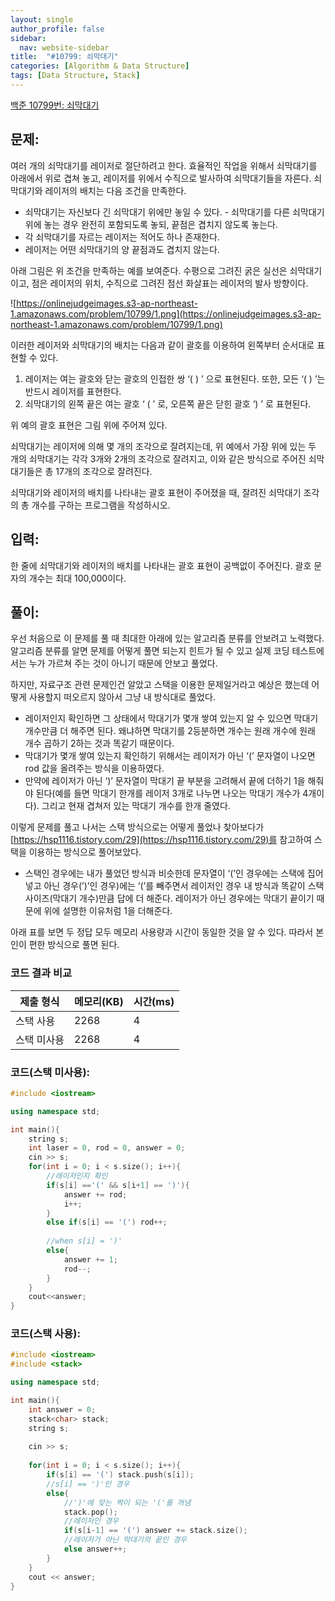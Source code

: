```yaml
---
layout: single
author_profile: false
sidebar:
  nav: website-sidebar
title:  "#10799: 쇠막대기"
categories: [Algorithm & Data Structure]
tags: [Data Structure, Stack]
---
```


[백준 10799번: 쇠막대기](https://www.acmicpc.net/problem/10799)

## 문제:

여러 개의 쇠막대기를 레이저로 절단하려고 한다. 효율적인 작업을 위해서 쇠막대기를 아래에서 위로 겹쳐 놓고, 레이저를 위에서 수직으로 발사하여 쇠막대기들을 자른다. 쇠막대기와 레이저의 배치는 다음 조건을 만족한다.

- 쇠막대기는 자신보다 긴 쇠막대기 위에만 놓일 수 있다. - 쇠막대기를 다른 쇠막대기 위에 놓는 경우 완전히 포함되도록 놓되, 끝점은 겹치지 않도록 놓는다.
- 각 쇠막대기를 자르는 레이저는 적어도 하나 존재한다.
- 레이저는 어떤 쇠막대기의 양 끝점과도 겹치지 않는다.

아래 그림은 위 조건을 만족하는 예를 보여준다. 수평으로 그려진 굵은 실선은 쇠막대기이고, 점은 레이저의 위치, 수직으로 그려진 점선 화살표는 레이저의 발사 방향이다.

![https://onlinejudgeimages.s3-ap-northeast-1.amazonaws.com/problem/10799/1.png](https://onlinejudgeimages.s3-ap-northeast-1.amazonaws.com/problem/10799/1.png)

이러한 레이저와 쇠막대기의 배치는 다음과 같이 괄호를 이용하여 왼쪽부터 순서대로 표현할 수 있다.

1. 레이저는 여는 괄호와 닫는 괄호의 인접한 쌍 ‘( ) ’ 으로 표현된다. 또한, 모든 ‘( ) ’는 반드시 레이저를 표현한다.
2. 쇠막대기의 왼쪽 끝은 여는 괄호 ‘ ( ’ 로, 오른쪽 끝은 닫힌 괄호 ‘) ’ 로 표현된다.

위 예의 괄호 표현은 그림 위에 주어져 있다.

쇠막대기는 레이저에 의해 몇 개의 조각으로 잘려지는데, 위 예에서 가장 위에 있는 두 개의 쇠막대기는 각각 3개와 2개의 조각으로 잘려지고, 이와 같은 방식으로 주어진 쇠막대기들은 총 17개의 조각으로 잘려진다.

쇠막대기와 레이저의 배치를 나타내는 괄호 표현이 주어졌을 때, 잘려진 쇠막대기 조각의 총 개수를 구하는 프로그램을 작성하시오.

## 입력:

한 줄에 쇠막대기와 레이저의 배치를 나타내는 괄호 표현이 공백없이 주어진다. 괄호 문자의 개수는 최대 100,000이다.

## 풀이:

우선 처음으로 이 문제를 풀 때 최대한 아래에 있는 알고리즘 분류를 안보려고 노력했다. 알고리즘 분류를 알면 문제를 어떻게 풀면 되는지 힌트가 될 수 있고 실제 코딩 테스트에서는 누가 가르쳐 주는 것이 아니기 때문에 안보고 풀었다.

하지만, 자료구조 관련 문제인건 알았고 스택을 이용한 문제일거라고 예상은 했는데 어떻게 사용할지 떠오르지 않아서 그냥 내 방식대로 풀었다.

- 레이저인지 확인하면 그 상태에서 막대기가 몇개 쌓여 있는지 알 수 있으면 막대기 개수만큼 더 해주면 된다. 왜냐하면 막대기를 2등분하면 개수는 원래 개수에 원래 개수 곱하기 2하는 것과 똑같기 때문이다.
- 막대기가 몇개 쌓여 있는지 확인하기 위해서는 레이저가 아닌 ‘(’ 문자열이 나오면 rod 값을 올려주는 방식을 이용하였다.
- 만약에 레이저가 아닌 ‘)’ 문자열이 막대기 끝 부분을 고려해서 끝에 더하기 1을 해줘야 된다(예를 들면 막대기 한개를 레이저 3개로 나누면 나오는 막대기 개수가 4개이다). 그리고 현재 겹쳐저 있는 막대기 개수를 한개 줄였다.

이렇게 문제를 풀고 나서는 스택 방식으로는 어떻게 풀었나 찾아보다가 [https://hsp1116.tistory.com/29](https://hsp1116.tistory.com/29)를 참고하여 스택을 이용하는 방식으로 풀어보았다.

- 스택인 경우에는 내가 풀었던 방식과 비슷한데 문자열이 ‘(’인 경우에는 스택에 집어 넣고 아닌 경우(’)’인 경우)에는 ‘(’를 빼주면서 레이저인 경우 내 방식과 똑같이 스택 사이즈(막대기 개수)만큼 답에 더 해준다. 레이저가 아닌 경우에는 막대기 끝이기 때문에 위에 설명한 이유처럼 1을 더해준다.

아래 표를 보면 두 정답 모두 메모리 사용량과 시간이 동일한 것을 알 수 있다. 따라서 본인이 편한 방식으로 풀면 된다.

### 코드 결과 비교
|제출 형식|메모리(KB)|시간(ms)|
|------|---|---|
|스택 사용|2268|4|
|스택 미사용|2268|4|

### 코드(스택 미사용):

```cpp
#include <iostream>

using namespace std;

int main(){
	string s;
	int laser = 0, rod = 0, answer = 0;
	cin >> s;
	for(int i = 0; i < s.size(); i++){
		//레이저인지 확인
		if(s[i] =='(' && s[i+1] == ')'){
			answer += rod;
			i++;
		}
		else if(s[i] == '(') rod++;
		
		//when s[i] = ')'
		else{
			answer += 1;
			rod--;
		}
	}
	cout<<answer;
}
```

### 코드(스택 사용):

```cpp
#include <iostream>
#include <stack>

using namespace std;

int main(){
	int answer = 0; 
	stack<char> stack;
	string s;
	
	cin >> s;
	
	for(int i = 0; i < s.size(); i++){
		if(s[i] == '(') stack.push(s[i]);
		//s[i] == ')'인 경우
		else{
			//')'에 맞는 짝이 되는 '('를 꺼냄 
			stack.pop();
			//레이저인 경우
			if(s[i-1] == '(') answer += stack.size();
			//레이저가 아닌 막대기의 끝인 경우 
			else answer++;
		}
	}
	cout << answer;
}
```